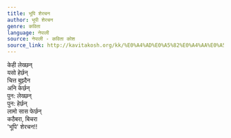 ```yaml
---
title: भूपि शेरचन
author: भूपी शेरचन
genre: कविता
language: नेपाली
source: नेपाली - कविता कोश
source_link: http://kavitakosh.org/kk/%E0%A4%AD%E0%A5%82%E0%A4%AA%E0%A5%80_%E0%A4%B6%E0%A5%87%E0%A4%B0%E0%A4%9A%E0%A4%A8
---
```


केही लेख्छन्  
यसो हेर्छन्  
चित्त बुझ्दैन  
अनि केर्छन्  
पुन: लेख्छन्  
पुन: हेर्छन्  
लामो सास फेर्छन्  
कठैबरा, बिचरा  
'भूपि' शेरचन!!
